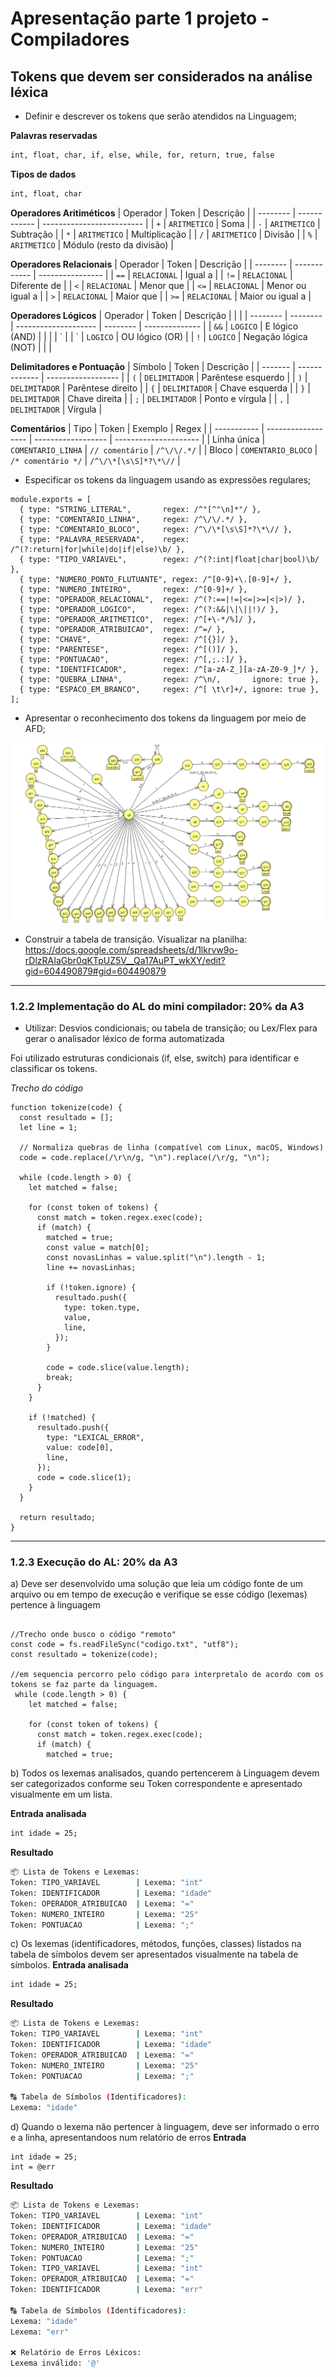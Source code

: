 # Apresentação parte 1 projeto - Compiladores

## Tokens que devem ser considerados na análise léxica
* Definir e descrever os tokens que serão atendidos na Linguagem;


**Palavras reservadas**
```bash
int, float, char, if, else, while, for, return, true, false
```
**Tipos de dados**
```bash
int, float, char
```
**Operadores Aritiméticos**
| Operador | Token        | Descrição                 |
| -------- | ------------ | ------------------------- |
| `+`      | `ARITMETICO` | Soma                      |
| `-`      | `ARITMETICO` | Subtração                 |
| `*`      | `ARITMETICO` | Multiplicação             |
| `/`      | `ARITMETICO` | Divisão                   |
| `%`      | `ARITMETICO` | Módulo (resto da divisão) |

**Operadores Relacionais**
| Operador | Token        | Descrição        |
| -------- | ------------ | ---------------- |
| `==`     | `RELACIONAL` | Igual a          |
| `!=`     | `RELACIONAL` | Diferente de     |
| `<`      | `RELACIONAL` | Menor que        |
| `<=`     | `RELACIONAL` | Menor ou igual a |
| `>`      | `RELACIONAL` | Maior que        |
| `>=`     | `RELACIONAL` | Maior ou igual a |


**Operadores Lógicos**
| Operador | Token    | Descrição            |          |                |
| -------- | -------- | -------------------- | -------- | -------------- |
| `&&`     | `LOGICO` | E lógico (AND)       |          |                |
| \`       |          | \`                   | `LOGICO` | OU lógico (OR) |
| `!`      | `LOGICO` | Negação lógica (NOT) |          |                |

**Delimitadores e Pontuação**
| Símbolo | Token         | Descrição          |
| ------- | ------------- | ------------------ |
| `(`     | `DELIMITADOR` | Parêntese esquerdo |
| `)`     | `DELIMITADOR` | Parêntese direito  |
| `{`     | `DELIMITADOR` | Chave esquerda     |
| `}`     | `DELIMITADOR` | Chave direita      |
| `;`     | `DELIMITADOR` | Ponto e vírgula    |
| `,`     | `DELIMITADOR` | Vírgula            |

**Comentários**
| Tipo        | Token              | Exemplo            | Regex                 |
| ----------- | ------------------ | ------------------ | --------------------- |
| Linha única | `COMENTARIO_LINHA` | `// comentário`    | `/^\/\/.*/`           |
| Bloco       | `COMENTARIO_BLOCO` | `/* comentário */` | `/^\/\*[\s\S]*?\*\//` |

  
* Especificar os tokens da linguagem usando as expressões regulares; 
```node
module.exports = [
  { type: "STRING_LITERAL",       regex: /^"[^"\n]*"/ },
  { type: "COMENTARIO_LINHA",     regex: /^\/\/.*/ },
  { type: "COMENTARIO_BLOCO",     regex: /^\/\*[\s\S]*?\*\// },
  { type: "PALAVRA_RESERVADA",    regex: /^(?:return|for|while|do|if|else)\b/ },
  { type: "TIPO_VARIAVEL",        regex: /^(?:int|float|char|bool)\b/ },
  { type: "NUMERO_PONTO_FLUTUANTE", regex: /^[0-9]+\.[0-9]+/ },
  { type: "NUMERO_INTEIRO",       regex: /^[0-9]+/ },
  { type: "OPERADOR_RELACIONAL",  regex: /^(?:==|!=|<=|>=|<|>)/ },
  { type: "OPERADOR_LOGICO",      regex: /^(?:&&|\|\||!)/ },
  { type: "OPERADOR_ARITMETICO",  regex: /^[+\-*/%]/ },
  { type: "OPERADOR_ATRIBUICAO",  regex: /^=/ },
  { type: "CHAVE",                regex: /^[{}]/ },
  { type: "PARENTESE",            regex: /^[()]/ },
  { type: "PONTUACAO",            regex: /^[,;.:]/ },
  { type: "IDENTIFICADOR",        regex: /^[a-zA-Z_][a-zA-Z0-9_]*/ },
  { type: "QUEBRA_LINHA",         regex: /^\n/,       ignore: true },
  { type: "ESPACO_EM_BRANCO",     regex: /^[ \t\r]+/, ignore: true },
];

```
* Apresentar o reconhecimento dos tokens da linguagem por meio de AFD;

![IMAGEM_AFD](imagem_afd_trabalho.png)

* Construir a tabela de transição.
Visualizar na planilha: https://docs.google.com/spreadsheets/d/1lkrvw9o-rDlzRAIaGbr0qKTpUZ5V__Qa17AuPT_wkXY/edit?gid=604490879#gid=604490879


----

### 1.2.2 Implementação do AL do mini compilador: 20% da A3

* Utilizar: Desvios condicionais; ou tabela de transição; ou Lex/Flex para gerar o
analisador léxico de forma automatizada

Foi utilizado estruturas condicionais (if, else, switch) para identificar e classificar os tokens.

_Trecho do código_
```node
function tokenize(code) {
  const resultado = [];
  let line = 1;

  // Normaliza quebras de linha (compatível com Linux, macOS, Windows)
  code = code.replace(/\r\n/g, "\n").replace(/\r/g, "\n");

  while (code.length > 0) {
    let matched = false;

    for (const token of tokens) {
      const match = token.regex.exec(code);
      if (match) {
        matched = true;
        const value = match[0];
        const novasLinhas = value.split("\n").length - 1;
        line += novasLinhas;

        if (!token.ignore) {
          resultado.push({
            type: token.type,
            value,
            line,
          });
        }

        code = code.slice(value.length);
        break;
      }
    }

    if (!matched) {
      resultado.push({
        type: "LEXICAL_ERROR",
        value: code[0],
        line,
      });
      code = code.slice(1);
    }
  }

  return resultado;
}
```
---

### 1.2.3 Execução do AL: 20% da A3

a) Deve ser desenvolvido uma solução que leia um código fonte de um arquivo ou em tempo de
execução e verifique se esse código (lexemas) pertence à linguagem

```node

//Trecho onde busco o código "remoto"
const code = fs.readFileSync("codigo.txt", "utf8");
const resultado = tokenize(code);

//em sequencia percorro pelo código para interpretalo de acordo com os tokens se faz parte da linguagem.
 while (code.length > 0) {
    let matched = false;

    for (const token of tokens) {
      const match = token.regex.exec(code);
      if (match) {
        matched = true;
```

b) Todos os lexemas analisados, quando pertencerem à Linguagem devem ser categorizados
conforme seu Token correspondente e apresentado visualmente em um lista.

**Entrada analisada**
```bash
int idade = 25;
```
**Resultado**
```bash
📦 Lista de Tokens e Lexemas:
Token: TIPO_VARIAVEL        | Lexema: "int"
Token: IDENTIFICADOR        | Lexema: "idade"
Token: OPERADOR_ATRIBUICAO  | Lexema: "="
Token: NUMERO_INTEIRO       | Lexema: "25"
Token: PONTUACAO            | Lexema: ";"
```

c) Os lexemas (identificadores, métodos, funções, classes) listados na tabela de símbolos devem ser
apresentados visualmente na tabela de símbolos.
**Entrada analisada**
```bash
int idade = 25;
```
**Resultado**
```bash
📦 Lista de Tokens e Lexemas:
Token: TIPO_VARIAVEL        | Lexema: "int"
Token: IDENTIFICADOR        | Lexema: "idade"
Token: OPERADOR_ATRIBUICAO  | Lexema: "="
Token: NUMERO_INTEIRO       | Lexema: "25"
Token: PONTUACAO            | Lexema: ";"

🔠 Tabela de Símbolos (Identificadores):
Lexema: "idade"
```
d) Quando o lexema não pertencer à linguagem, deve ser informado o erro e a linha, apresentandoos num relatório de erros
**Entrada**
```node
int idade = 25;
int = @err
```

**Resultado**
```bash
📦 Lista de Tokens e Lexemas:
Token: TIPO_VARIAVEL        | Lexema: "int"
Token: IDENTIFICADOR        | Lexema: "idade"
Token: OPERADOR_ATRIBUICAO  | Lexema: "="
Token: NUMERO_INTEIRO       | Lexema: "25"
Token: PONTUACAO            | Lexema: ";"
Token: TIPO_VARIAVEL        | Lexema: "int"
Token: OPERADOR_ATRIBUICAO  | Lexema: "="
Token: IDENTIFICADOR        | Lexema: "err"

🔠 Tabela de Símbolos (Identificadores):
Lexema: "idade"
Lexema: "err"

❌ Relatório de Erros Léxicos:
Lexema inválido: '@'
```
